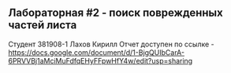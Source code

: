 ## Лабораторная #2 - поиск поврежденных частей листа
Студент 381908-1 Лахов Кирилл
Отчет доступен по ссылке - https://docs.google.com/document/d/1-BjgQUIbCarA-6PRVVBj1aMciMuFdfqEHyFFpwHfY4w/edit?usp=sharing

